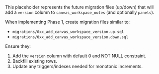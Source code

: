 This placeholder represents the future migration files (up/down) that will add a `version` column to `canvas_workspace_notes` (and optionally `panels`).

When implementing Phase 1, create migration files similar to:
- `migrations/0xx_add_canvas_workspace_version.up.sql`
- `migrations/0xx_add_canvas_workspace_version.down.sql`

Ensure they:
1. Add the `version` column with default 0 and NOT NULL constraint.
2. Backfill existing rows.
3. Update any triggers/indexes needed for monotonic increments.
